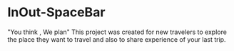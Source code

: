 # InOut-SpaceBar
"You think , We plan"
This project was created for new travelers to explore the place they want to travel and also to share experience of your last trip.
